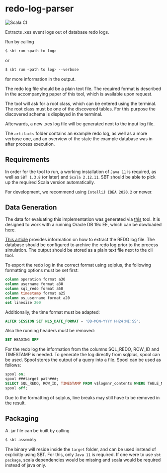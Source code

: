 # redo-log-parser

![Scala CI](https://github.com/fyndalf/redo-log-parser/workflows/Scala%20CI/badge.svg?branch=master)

Extracts .xes event logs out of database redo logs.

Run by calling
```bash
$ sbt run <path to log>
```

or

```bash
$ sbt run <path to log> --verbose
```

for more information in the output.

The redo log file should be a plain text file. 
The required format is described in the accompanying paper of this tool, which is available upon request.

The tool will ask for a root class, which can be entered using the terminal.
The root class must be one of the discovered tables. 
For this purpose the discovered schema is displayed in the terminal.

Afterwards, a new .xes log file will be generated next to the input log file.

The `artifacts` folder contains an example redo log, as well as a more verbose one, 
and an overview of the state the example database was in after process execution.

## Requirements

In order for the tool to run, a working installation of `Java 11` is required,
as well as `SBT 1.3.8` (or later) and `Scala 2.12.11`. SBT should be able to pick up the required
Scala version automatically.

For development, we recommend using `IntelliJ IDEA 2020.2` or newer.

## Data Generation

The data for evaluating this implementation was generated via 
[this](https://github.com/tom-lichtenstein/process-simulator) tool. It is designed to work with
a running Oracle DB 19c EE, which can be dowloaded [here](https://www.oracle.com/database/technologies/oracle-database-software-downloads.html#19c).

[This article](https://docs.oracle.com/en/database/oracle/oracle-database/18/sutil/oracle-logminer-utility.html#GUID-3417B738-374C-4EE3-B15C-3A66E01AE2B5)
provides information on how to extract the REDO log file. The database should be configured to archive the redo log prior to the process simulation. The output should be stored as a plain text file next to the cli tool.

To export the redo log in the correct format using sqlplus, the following formatting options must be set first:

```sql
column operation format a30
column username format a30
column sql_redo format a50
column timestamp format a25
column os_username format a20
set linesize 200
```

Additionally, the time format must be adapted:

```sql
ALTER SESSION SET NLS_DATE_FORMAT = 'DD-MON-YYYY HH24:MI:SS';
```

Also the running headers must be removed:

```sql
SET HEADING OFF
```

For the redo log the information from the columns SQL_REDO, ROW_ID and TIMESTAMP is needed.
To generate the log directly from sqlplus, spool can be used. Spool stores the output of a query into a file.
Spool can be used as follows:

```sql
spool on;
spool ###target path###;
SELECT SQL_REDO, ROW_ID, TIMESTAMP FROM v$logmnr_contents WHERE TABLE_NAME='###table name###';
spool off;
```

Due to the formatting of sqlplus, line breaks may still have to be removed in the result.

## Packaging

A .jar file can be built by calling

```bash
$ sbt assembly
```

The binary will reside inside the `target` folder, and can be used instead of explicitly using SBT.
For this, only `Java 11` is required. 
If one were to use `sbt package`, scala dependencies would be missing and scala would be required instead of java only.